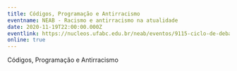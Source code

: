 ```yaml
---
title: Códigos, Programação e Antirracismo
eventname: NEAB - Racismo e antirracismo na atualidade
date: 2020-11-19T22:00:00.000Z
eventlink: https://nucleos.ufabc.edu.br/neab/eventos/9115-ciclo-de-debates-racismo-e-antirracismo-na-atualidade
online: true
---
```

Códigos, Programação e Antirracismo